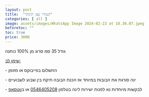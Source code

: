 ```yaml
---
layout: post
title:  "קנגורו עם תינוקי"
categories: [ all ]
image: assets/images/WhatsApp Image 2024-02-23 at 18.30.07.jpeg
beforetoc: ""
toc: true
price: 300₪
---
```


גודל 35 סמ סרוג מן 100% כותנה

<p><u>שימו לב:</u></p>
<p>- התשלום בפייבוקס או מזומן</p>
<p>- ינה סורגת את הבובות במיוחד אז הכנת הבובה תיקח בין שבוע לשבועיים<br></p>
<p>- לבקשות מיוחדות נא לפנות ישירות לינה בטלפון <a href="tel:0546405208" target="_blank">0546405208</a> או ב<a href="https://wa.me/972546405208?text=שלום, בקשר לרעשן נעים לתינוקות נראה מעניין מאוד" target="_blank">ווטסאפ</a></p>